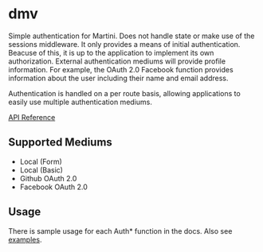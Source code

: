 dmv
===

Simple authentication for Martini. Does not handle state or make use of the sessions middleware. It only provides a means of initial authentication. Beacuse of this, it is up to the application to implement its own authorization. External authentication mediums will provide profile information. For example, the OAuth 2.0 Facebook function provides information about the user including their name and email address.

Authentication is handled on a per route basis, allowing applications to easily use multiple authentication mediums.

[API Reference](http://godoc.org/github.com/tomsteele/dmv)


## Supported Mediums
- Local (Form)
- Local (Basic)
- Github OAuth 2.0
- Facebook OAuth 2.0

## Usage
There is sample usage for each Auth* function in the docs. Also see [examples](https://github.com/tomsteele/dmv/tree/master/examples).
